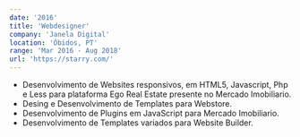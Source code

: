 ```yaml
---
date: '2016'
title: 'Webdesigner'
company: 'Janela Digital'
location: 'Óbidos, PT'
range: 'Mar 2016 - Aug 2018'
url: 'https://starry.com/'
---
```


- Desenvolvimento de Websites responsivos, em HTML5, Javascript, Php e Less para plataforma Ego Real Estate presente no Mercado Imobiliario.
- Desing e Desenvolvimento de Templates para Webstore.
- Desenvolvimento de Plugins em JavaScript para Mercado Imobiliario.
- Desenvolvimento de Templates variados para Website Builder.